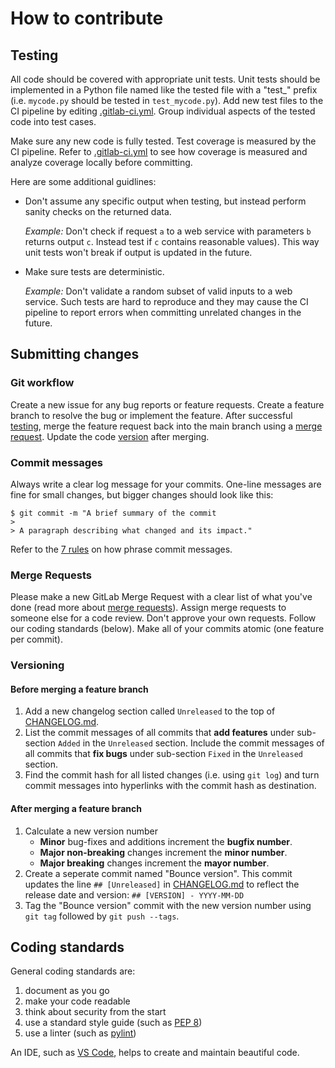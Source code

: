 # How to contribute

## Testing

All code should be covered with appropriate unit tests. Unit tests should be implemented in a Python file named like the tested file with a "test_" prefix (i.e. `mycode.py` should be tested in `test_mycode.py`). Add new test files to the CI pipeline by editing [.gitlab-ci.yml](.gitlab-ci.yml). Group individual aspects of the tested code into test cases.

Make sure any new code is fully tested. Test coverage is measured by the CI pipeline. Refer to [.gitlab-ci.yml](.gitlab-ci.yml) to see how coverage is measured and analyze coverage locally before committing.

Here are some additional guidlines:

* Don't assume any specific output when testing, but instead perform sanity checks on the returned data.

  *Example:* Don't check if request `a` to a web service with parameters `b` returns output `c`. Instead test if `c` contains reasonable values). This way unit tests won't break if output is updated in the future.
* Make sure tests are deterministic.

  *Example:* Don't validate a random subset of valid inputs to a web service. Such tests are hard to reproduce and they may cause the CI pipeline to report errors when committing unrelated changes in the future.

## Submitting changes

### Git workflow

Create a new issue for any bug reports or feature requests. Create a feature branch to resolve the bug or implement the feature. After successful [testing](#Testing), merge the feature request back into the main branch using a [merge request](#Merge-Requests). Update the code [version](#Versioning) after merging.

### Commit messages

Always write a clear log message for your commits. One-line messages are fine for small changes, but bigger changes should look like this:

    $ git commit -m "A brief summary of the commit
    >
    > A paragraph describing what changed and its impact."

Refer to the [7 rules](https://chris.beams.io/posts/git-commit/#seven-rules) on how phrase commit messages.

### Merge Requests

Please make a new GitLab Merge Request with a clear list of what you've done (read more about [merge requests](https://docs.gitlab.com/ee/user/project/merge_requests/)). Assign merge requests to someone else for a code review. Don't approve your own requests. Follow our coding standards (below). Make all of your commits atomic (one feature per commit).

### Versioning

#### Before merging a feature branch

1. Add a new changelog section called `Unreleased` to the top of [CHANGELOG.md](CHANGELOG.md).
2. List the commit messages of all commits that **add features** under sub-section `Added` in the `Unreleased` section. Include the commit messages of all commits that **fix bugs** under sub-section `Fixed` in the `Unreleased` section.
3. Find the commit hash for all listed changes (i.e. using `git log`) and turn commit messages into hyperlinks with the commit hash as destination.

#### After merging a feature branch

1. Calculate a new version number
   * **Minor** bug-fixes and additions increment the **bugfix number**.
   * **Major non-breaking** changes increment the **minor number**.
   * **Major breaking** changes increment the **mayor number**.
2. Create a seperate commit named "Bounce version". This commit updates the line `## [Unreleased]` in [CHANGELOG.md](CHANGELOG.md) to reflect the release date and version: `## [VERSION] - YYYY-MM-DD`
3. Tag the "Bounce version" commit with the new version number using `git tag` followed by `git push --tags`.

## Coding standards

General coding standards are:

1. document as you go
2. make your code readable
3. think about security from the start
4. use a standard style guide (such as [PEP 8](https://www.python.org/dev/peps/pep-0008/))
5. use a linter (such as [pylint](https://www.pylint.org/))

An IDE, such as [VS Code](https://code.visualstudio.com/), helps to create and maintain beautiful code.
